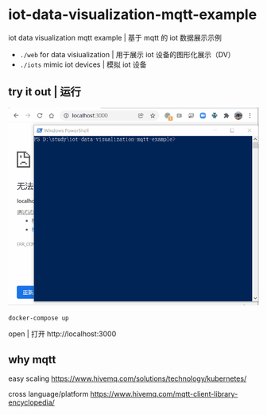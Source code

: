 # iot-data-visualization-mqtt-example

iot data visualization mqtt example | 基于 mqtt 的 iot 数据展示示例 

- `./web` for data visiualization | 用于展示 iot 设备的图形化展示（DV）
- `./iots` mimic iot devices | 模拟 iot 设备

## try it out | 运行

![screenshot](./screenshot.gif)

```
docker-compose up
```

open | 打开 http://localhost:3000

## why mqtt

easy scaling
https://www.hivemq.com/solutions/technology/kubernetes/

cross language/platform
https://www.hivemq.com/mqtt-client-library-encyclopedia/